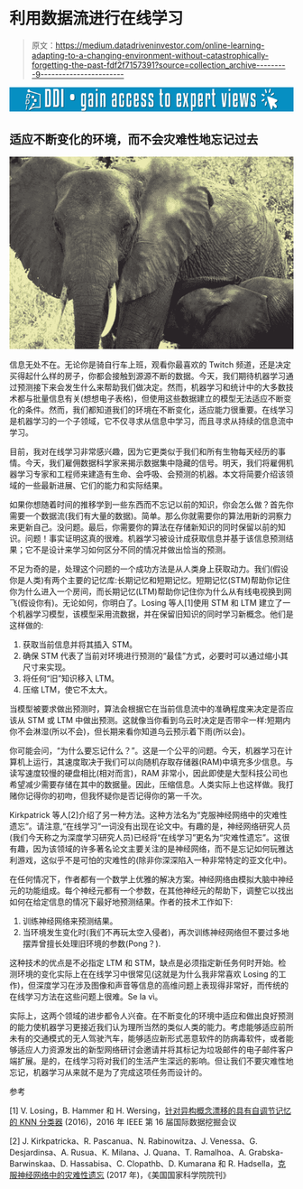# 利用数据流进行在线学习

> 原文：<https://medium.datadriveninvestor.com/online-learning-adapting-to-a-changing-environment-without-catastrophically-forgetting-the-past-fdf2f7157391?source=collection_archive---------9----------------------->

[![](img/8e893cdb7c389505582e8116e88f7333.png)](http://www.track.datadriveninvestor.com/1B9E)

## 适应不断变化的环境，而不会灾难性地忘记过去

![](img/6863174c301b5329cb5153d33666b2fe.png)

信息无处不在。无论你是骑自行车上班，观看你最喜欢的 Twitch 频道，还是决定买得起什么样的房子，你都会接触到源源不断的数据。今天，我们期待机器学习通过预测接下来会发生什么来帮助我们做决定。然而，机器学习和统计中的大多数技术都与批量信息有关(想想电子表格)，但使用这些数据建立的模型无法适应不断变化的条件。然而，我们都知道我们的环境在不断变化，适应能力很重要。在线学习是机器学习的一个子领域，它不仅寻求从信息中学习，而且寻求从持续的信息流中学习。

目前，我对在线学习非常感兴趣，因为它更类似于我们和所有生物每天经历的事情。今天，我们雇佣数据科学家来揭示数据集中隐藏的信号。明天，我们将雇佣机器学习专家和工程师来建造有生命、会呼吸、会预测的机器。本文将简要介绍该领域的一些最新进展、它们的能力和实际结果。

如果你想随着时间的推移学到一些东西而不忘记以前的知识，你会怎么做？首先你需要一个数据流(我们有大量的数据)。简单。那么你就需要你的算法用新的洞察力来更新自己。没问题。最后，你需要你的算法在存储新知识的同时保留以前的知识。问题！事实证明这真的很难。机器学习被设计成获取信息并基于该信息预测结果；它不是设计来学习如何区分不同的情况并做出恰当的预测。

不足为奇的是，处理这个问题的一个成功方法是从人类身上获取动力。我们(假设你是人类)有两个主要的记忆库:长期记忆和短期记忆。短期记忆(STM)帮助你记住你为什么进入一个房间，而长期记忆(LTM)帮助你记住你为什么从有线电视换到网飞(假设你有)。无论如何，你明白了。Losing 等人[1]使用 STM 和 LTM 建立了一个机器学习模型，该模型采用流数据，并在保留旧知识的同时学习新概念。他们是这样做的:

1.  获取当前信息并将其插入 STM。
2.  确保 STM 代表了当前对环境进行预测的“最佳”方式，必要时可以通过缩小其尺寸来实现。
3.  将任何“旧”知识移入 LTM。
4.  压缩 LTM，使它不太大。

当模型被要求做出预测时，算法会根据它在当前信息流中的准确程度来决定是否应该从 STM 或 LTM 中做出预测。这就像当你看到乌云时决定是否带伞一样:短期内你不会淋湿(所以不会)，但长期来看你知道乌云预示着下雨(所以会)。

你可能会问，“为什么要忘记什么？”。这是一个公平的问题。今天，机器学习在计算机上运行，其速度取决于我们可以向随机存取存储器(RAM)中填充多少信息。与读写速度较慢的硬盘相比(相对而言)，RAM 非常小，因此即使是大型科技公司也希望减少需要存储在其中的数据量。因此，压缩信息。人类实际上也这样做。我打赌你记得你的初吻，但我怀疑你是否记得你的第一千次。

Kirkpatrick 等人[2]介绍了另一种方法。这种方法名为“克服神经网络中的灾难性遗忘”。请注意,“在线学习”一词没有出现在论文中。有趣的是，神经网络研究人员(我们今天称之为深度学习研究人员)已经将“在线学习”更名为“灾难性遗忘”。这很有趣，因为该领域的许多著名论文主要关注的是神经网络，而不是忘记如何玩雅达利游戏，这似乎不是可怕的灾难性的(除非你深深陷入一种非常特定的亚文化中)。

在任何情况下，作者都有一个数学上优雅的解决方案。神经网络由模拟大脑中神经元的功能组成。每个神经元都有一个参数，在其他神经元的帮助下，调整它以找出如何在给定信息的情况下最好地预测结果。作者的技术工作如下:

1.  训练神经网络来预测结果。
2.  当环境发生变化时(我们不再玩太空入侵者)，再次训练神经网络但不要过多地摆弄曾擅长处理旧环境的参数(Pong？).

这种技术的优点是不必指定 LTM 和 STM，缺点是必须指定新任务何时开始。检测环境的变化实际上在在线学习中很常见(这就是为什么我非常喜欢 Losing 的工作)，但深度学习在涉及图像和声音等信息的高维问题上表现得非常好，而传统的在线学习方法在这些问题上很难。Se la vì。

实际上，这两个领域的进步都令人兴奋。在不断变化的环境中适应和做出良好预测的能力使机器学习更接近我们认为理所当然的类似人类的能力。考虑能够适应前所未有的交通模式的无人驾驶汽车，能够适应新形式恶意软件的防病毒软件，或者能够适应人力资源发出的新型网络研讨会邀请并将其标记为垃圾邮件的电子邮件客户端扩展。是的，在线学习将对我们的生活产生深远的影响。但让我们不要灾难性地忘记，机器学习从来就不是为了完成这项任务而设计的。

参考

[1] V. Losing，B. Hammer 和 H. Wersing，[针对异构概念漂移的具有自调节记忆的 KNN 分类器](https://www.techfak.uni-bielefeld.de/~hwersing/LosingHammerWersing_ICDM2016.pdf) (2016)，2016 年 IEEE 第 16 届国际数据挖掘会议

[2] J. Kirkpatricka、R. Pascanua、N. Rabinowitza、J. Venessa、G. Desjardinsa、A. Rusua、K. Milana、J. Quana、T. Ramalhoa、A. Grabska-Barwinskaa、D. Hassabisa、C. Clopathb、D. Kumarana 和 R. Hadsella，[克服神经网络中的灾难性遗忘](https://arxiv.org/abs/1612.00796) (2017 年)，《美国国家科学院院刊》
